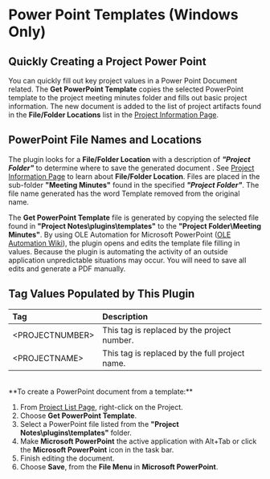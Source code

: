 # Power Point Templates (Windows Only)

## Quickly Creating a Project Power Point

You can quickly fill out key project values in a Power Point Document related. The **Get PowerPoint Template** copies the selected PowerPoint template to the project meeting minutes folder and fills out basic project information. The new document is added to the list of project artifacts found in the **File/Folder Locations** list in the [Project Information Page](<../InterfaceOverview/ProjectPage.md>).

## PowerPoint File Names and Locations

The plugin looks for a **File/Folder Location** with a description of ***"Project Folder"*** to determine where to save the generated document . See [Project Information Page](<../InterfaceOverview/ProjectPage.md>) to learn about **File/Folder Location**. Files are placed in the sub-folder **"Meeting Minutes"** found in the specified ***"Project Folder"***. The file name generated has the word Template removed from the original name.

The **Get PowerPoint Template** file is generated by copying the selected file found in **"Project Notes\\plugins\\templates"** to the **"Project Folder\\Meeting Minutes"**. By using OLE Automation for Microsoft PowerPoint ([OLE Automation Wiki](<https://en.wikipedia.org/wiki/OLE\_Automation>)), the plugin opens and edits the template file filling in values. Because the plugin is automating the activity of an outside application unpredictable situations may occur. You will need to save all edits and generate a PDF manually.

## Tag Values Populated by This Plugin

| **Tag** | **Description** |
| :--- | :--- |
| &lt;PROJECTNUMBER> | This tag is replaced by the project number. |
| &lt;PROJECTNAME> | This tag is replaced by the full project name. |

<br>
**To create a PowerPoint document from a template:**

1. From [Project List Page](<../InterfaceOverview/ProjectListPage.md>), right-click on the Project.
2. Choose **Get PowerPoint Template**.
3. Select a PowerPoint file listed from the **"Project Notes\\plugins\\templates"** folder.
4. Make **Microsoft PowerPoint** the active application with Alt+Tab or click the **Microsoft PowerPoint** icon in the task bar.
5. Finish editing the document.
6. Choose **Save**, from the **File Menu** in **Microsoft PowerPoint**.